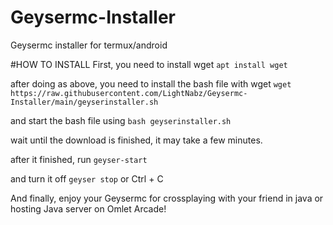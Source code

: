 # Geysermc-Installer

Geysermc installer for termux/android

#HOW TO INSTALL
First, you need to install wget
```apt install wget```

after doing as above, you need to install 
the bash file with wget
```wget https://raw.githubusercontent.com/LightNabz/Geysermc-Installer/main/geyserinstaller.sh```

and start the bash file using
```bash geyserinstaller.sh```

wait until the download is finished, it may take a
few minutes.

after it finished, run 
```geyser-start```

and turn it off 
```geyser stop``` or Ctrl + C

And finally, enjoy your Geysermc for crossplaying
with your friend in java or hosting Java server on Omlet Arcade!
